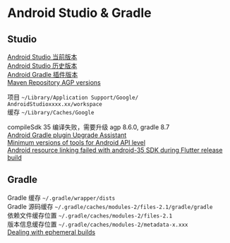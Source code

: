 # Android Studio & Gradle

## Studio

[Android Studio 当前版本](https://developer.android.com/studio/releases)  
[Android Studio 历史版本](https://developer.android.com/studio/archive)  
[Android Gradle 插件版本](https://developer.android.com/studio/releases/gradle-plugin)  
[Maven Repository AGP versions](https://mvnrepository.com/artifact/com.android.tools.build/gradle?repo=google)  

项目 `~/Library/Application Support/Google/` `AndroidStudioxxxx.xx/workspace`  
缓存 `~/Library/Caches/Google`  

compileSdk 35 编译失败，需要升级 agp 8.6.0, gradle 8.7  
[Android Gradle plugin Upgrade Assistant](https://developer.android.com/build/agp-upgrade-assistant)  
[Minimum versions of tools for Android API level](https://developer.android.com/build/releases/gradle-plugin#api-level-support)  
[Android resource linking failed with android-35 SDK during Flutter release build](https://stackoverflow.com/questions/78778617)  

## Gradle

Gradle 缓存 `~/.gradle/wrapper/dists`  
Gradle 源码缓存 `~/.gradle/caches/modules-2/files-2.1/gradle/gradle`  
依赖文件缓存位置 `~/.gradle/caches/modules-2/files-2.1`  
版本信息缓存位置 `~/.gradle/caches/modules-2/metadata-x.xxx`  
[Dealing with ephemeral builds](https://docs.gradle.org/8.14.1/userguide/dependency_caching.html#sec:ephemeral-ci-cache)  
